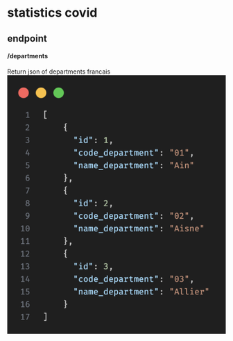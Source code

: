 # statistics covid

## endpoint

#### /departments
Return json of departments francais
![Imgage result endpoint departments francais](/public/img/departments.png)
